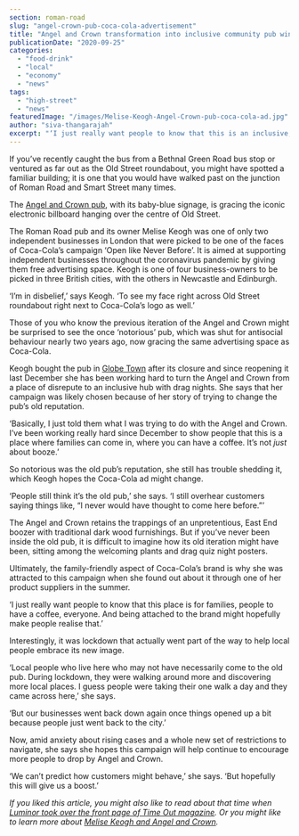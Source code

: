 ```yaml
---
section: roman-road
slug: "angel-crown-pub-coca-cola-advertisement"
title: "Angel and Crown transformation into inclusive community pub wins Coca-Cola ad campaign"
publicationDate: "2020-09-25"
categories: 
  - "food-drink"
  - "local"
  - "economy"
  - "news"
tags: 
  - "high-street"
  - "news"
featuredImage: "/images/Melise-Keogh-Angel-Crown-pub-coca-cola-ad.jpg"
author: "siva-thangarajah"
excerpt: "‘I just really want people to know that this is an inclusive, family-friendly place and being attached to the brand might hopefully make people realise that.’"
---
```


If you’ve recently caught the bus from a Bethnal Green Road bus stop or ventured as far out as the Old Street roundabout, you might have spotted a familiar building; it is one that you would have walked past on the junction of Roman Road and Smart Street many times.

The [Angel and Crown pub](https://romanroadlondon.com/angel-and-crown-globe-town-reopens/), with its baby-blue signage, is gracing the iconic electronic billboard hanging over the centre of Old Street. 

The Roman Road pub and its owner Melise Keogh was one of only two independent businesses in London that were picked to be one of the faces of Coca-Cola’s campaign ‘Open like Never Before’. It is aimed at supporting independent businesses throughout the coronavirus pandemic by giving them free advertising space. Keogh is one of four business-owners to be picked in three British cities, with the others in Newcastle and Edinburgh.

‘I’m in disbelief,’ says Keogh. ‘To see my face right across Old Street roundabout right next to Coca-Cola’s logo as well.’ 

Those of you who know the previous iteration of the Angel and Crown might be surprised to see the once ‘notorious’ pub, which was shut for antisocial behaviour nearly two years ago, now gracing the same advertising space as Coca-Cola. 

Keogh bought the pub in [Globe Town](https://romanroadlondon.com/globe-town-area-guide/) after its closure and since reopening it last December she has been working hard to turn the Angel and Crown from a place of disrepute to an inclusive hub with drag nights. She says that her campaign was likely chosen because of her story of trying to change the pub’s old reputation.

‘Basically, I just told them what I was trying to do with the Angel and Crown. I’ve been working really hard since December to show people that this is a place where families can come in, where you can have a coffee. It’s not _just_ about booze.’

So notorious was the old pub’s reputation, she still has trouble shedding it, which Keogh hopes the Coca-Cola ad might change. 

‘People still think it’s the old pub,’ she says. ‘I still overhear customers saying things like, “I never would have thought to come here before.”’

The Angel and Crown retains the trappings of an unpretentious, East End boozer with traditional dark wood furnishings. But if you’ve never been inside the old pub, it is difficult to imagine how its old iteration might have been, sitting among the welcoming plants and drag quiz night posters.

Ultimately, the family-friendly aspect of Coca-Cola’s brand is why she was attracted to this campaign when she found out about it through one of her product suppliers in the summer.

‘I just really want people to know that this place is for families, people to have a coffee, everyone. And being attached to the brand might hopefully make people realise that.’ 

Interestingly, it was lockdown that actually went part of the way to help local people embrace its new image. 

‘Local people who live here who may not have necessarily come to the old pub. During lockdown, they were walking around more and discovering more local places. I guess people were taking their one walk a day and they came across here,’ she says. 

‘But our businesses went back down again once things opened up a bit because people just went back to the city.’ 

Now, amid anxiety about rising cases and a whole new set of restrictions to navigate, she says she hopes this campaign will help continue to encourage more people to drop by Angel and Crown. 

‘We can’t predict how customers might behave,’ she says. ‘But hopefully this will give us a boost.’

_If you liked this article, you might also like to read about that time when_ [_Luminor took over the front page of Time Out magazine_](https://romanroadlondon.com/mile-end-tube-luke-agbaimoni-photographs/)_. Or you might like to learn more about_ [_Melise Keogh and Angel and Crown_](https://romanroadlondon.com/angel-and-crown-globe-town-reopens/)_._
